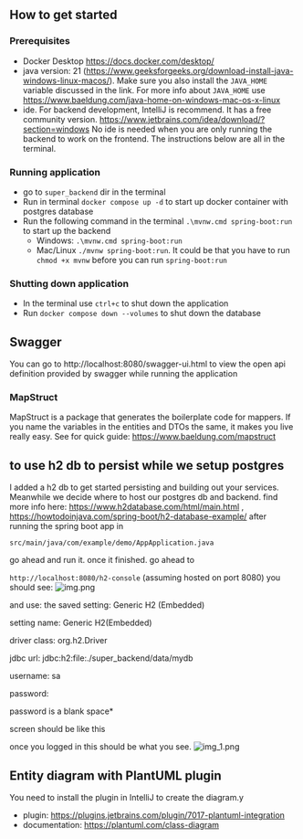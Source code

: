 ## How to get started

### Prerequisites
- Docker Desktop https://docs.docker.com/desktop/
- java version: 21 (https://www.geeksforgeeks.org/download-install-java-windows-linux-macos/). Make sure you also install the `JAVA_HOME` variable discussed in the link. For more info about `JAVA_HOME` use https://www.baeldung.com/java-home-on-windows-mac-os-x-linux
- ide. For backend development, IntelliJ is recommend. It has a free community version. https://www.jetbrains.com/idea/download/?section=windows No ide is needed when you are only running the backend to work on the frontend. The instructions below are all in the terminal.

### Running application
- go to `super_backend` dir in the terminal
- Run in terminal `docker compose up -d` to start up docker container with postgres database
- Run the following command in the terminal `.\mvnw.cmd spring-boot:run` to start up the backend
  - Windows: `.\mvnw.cmd spring-boot:run`
  - Mac/Linux `./mvnw spring-boot:run`. It could be that you have to run `chmod +x mvnw` before you can run `spring-boot:run`

### Shutting down application
- In the terminal use `ctrl+c` to shut down the application
- Run `docker compose down --volumes` to shut down the database

## Swagger

You can go to http://localhost:8080/swagger-ui.html to view the open api definition provided by swagger while running the application

### MapStruct

MapStruct is a package that generates the boilerplate code for mappers. If you name the variables in the entities and DTOs the same, it makes you live really easy. See for quick guide: https://www.baeldung.com/mapstruct


## to use h2 db to persist while we setup postgres
I added a h2 db to get started persisting and building out your services. Meanwhile we decide where to host our postgres db and backend.
find more info here: https://www.h2database.com/html/main.html , https://howtodoinjava.com/spring-boot/h2-database-example/
after running the spring boot app in 

```src/main/java/com/example/demo/AppApplication.java```

go ahead and run it. once it finished. go ahead to 

``http://localhost:8080/h2-console`` (assuming hosted on port 8080)
you should see: 
![img.png](img.png)

and use:
the saved setting: Generic H2 (Embedded)

setting name: Generic H2(Embedded)

driver class: org.h2.Driver

jdbc url: jdbc:h2:file:./super_backend/data/mydb

username: sa

password:

password is a blank space*  

screen should be like this

once you logged in this should be what you see. 
![img_1.png](img_1.png)


## Entity diagram with PlantUML plugin

You need to install the plugin in IntelliJ to create the diagram.y

 - plugin: https://plugins.jetbrains.com/plugin/7017-plantuml-integration
 - documentation: https://plantuml.com/class-diagram
